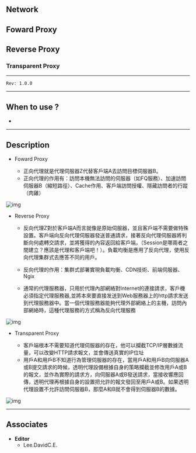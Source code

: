 ## Network

## Foward Proxy

## Reverse Proxy

### Transparent Proxy

---
`Rev: 1.0.0`

---

## When to use ?

  - 

---

## Description

- Foward Proxy

  - 正向代理就是代理伺服器Z代替客戶端A去訪問目標伺服器B。
  - 正向代理的作用有：訪問本機無法訪問的伺服器（如FQ服務）、加速訪問伺服器B（縮短路徑）、Cache作用、客戶端訪問授權、隱藏訪問者的行蹤（肉雞）

![img](https://i2.kknews.cc/SIG=2td3oii/nq6000531n1705q9q77.jpg)

- Reverse Proxy
  - 反向代理Z對於客戶端A而言就像是原始伺服器，並且客戶端不需要做特殊設置。客戶端向反向代理伺服器發送普通請求，接著反向代理伺服器將判斷向何處轉交請求，並將獲得的內容返回給客戶端，（Session是哪兩者之間建立？應該是代理和客戶端吧！）。負載均衡是應用了反向代理，使用反向代理集群式去應答不同的用戶。
  
  - 反向代理的作用：集群式部署實現負載均衡、CDN技術、前端伺服器、Ngix
  
  - 通常的代理服務器，只用於代理內部網絡對Internet的連接請求，客戶機必須指定代理服務器,並將本來要直接发送到Web服務器上的http請求发送到代理服務器中。當一個代理服務器能夠代理外部網絡上的主機，訪問內部網絡時，這種代理服務的方式稱為反向代理服務
  

![img](https://i2.kknews.cc/SIG=3i87ro/nqn00006on652739o39.jpg)



- Transparent Proxy

  - 客戶端根本不需要知道代理伺服器的存在，他可以攔截TCP/IP層數據流量，可以改變HTTP請求報文，並會傳送真實的IP位址
  - 用戶A和用戶B不知道行為管理伺服器的存在，當用戶A和用戶B向伺服器A或B提交請求的時候，透明代理設備根據自身的策略攔截並修改用戶A或B的報文，並作為實際的請求方，向伺服器A或B發送請求，當接收響應回傳，透明代理再根據自身的設置把允許的報文發回至用戶A或B。如果透明代理設置不允許訪問伺服器B，那麼A和B就不會得到伺服器B的數據。


![img](https://i1.kknews.cc/SIG=1sq34ua/nq90002p59s8p6s8p5s.jpg)





---

## Associates

  - **Editor**
    - Lee.DavidC.E.
